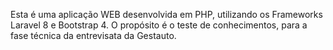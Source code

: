 Esta é uma aplicação WEB desenvolvida em PHP, utilizando os Frameworks Laravel 8 e Bootstrap 4. O propósito é o teste de conhecimentos, para a fase técnica da entrevisata da Gestauto. 
